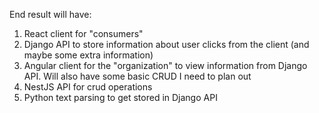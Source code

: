 End result will have: 
1) React client for "consumers"
2) Django API to store information about user clicks from the client (and maybe some extra information)
3) Angular client for the "organization" to view information from Django API. Will also have some basic CRUD I need to plan out
4) NestJS API for crud operations
5) Python text parsing to get stored in Django API
